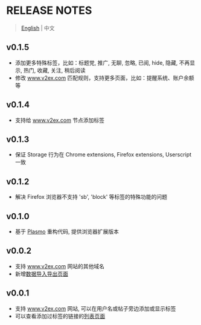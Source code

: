 # RELEASE NOTES

> [English](readme.md) | 中文

## v0.1.5

- 添加更多特殊标签，比如：标题党, 推广, 无聊, 忽略, 已阅, hide, 隐藏, 不再显示, 热门, 收藏, 关注, 稍后阅读
- 修改 www.v2ex.com 匹配规则，支持更多页面，比如：提醒系统、账户余额等

## v0.1.4

- 支持给 www.v2ex.com 节点添加标签

## v0.1.3

- 保证 Storage 行为在 Chrome extensions, Firefox extensions, Userscript 一致

## v0.1.2

- 解决 Firefox 浏览器不支持 'sb', 'block' 等标签的特殊功能的问题

## v0.1.0

- 基于 [Plasmo](https://www.plasmo.com/) 重构代码, 提供浏览器扩展版本

## v0.0.2

- 支持 www.v2ex.com 网站的其他域名
- 新增[数据导入导出页面](https://utags.pipecraft.net/data/)

## v0.0.1

- 支持 www.v2ex.com 网站, 可以在用户名或帖子旁边添加或显示标签
- 可以查看添加过标签的链接的[列表页面](https://utags.pipecraft.net/tags/)
